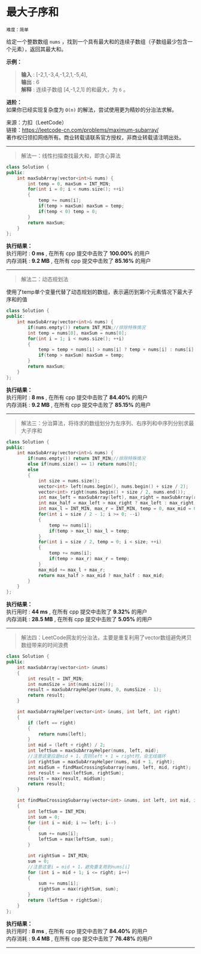 # 最大子序和 #  
`难度：简单` 
 
给定一个整数数组 `nums` ，找到一个具有最大和的连续子数组（子数组最少包含一个元素），返回其最大和。  

**示例：**  
>**输入** : [-2,1,-3,4,-1,2,1,-5,4],  
>**输出** : 6  
>**解释** : 连续子数组 [4,-1,2,1] 的和最大，为 `6` 。  

**进阶：**  
如果你已经实现复杂度为 `O(n)` 的解法，尝试使用更为精妙的分治法求解。  

来源：力扣（LeetCode）  
链接：https://leetcode-cn.com/problems/maximum-subarray/  
著作权归领扣网络所有。商业转载请联系官方授权，非商业转载请注明出处。    

---  
>解法一：线性扫描查找最大和，即贪心算法  

```C++
class Solution {
public:
    int maxSubArray(vector<int>& nums) {
        int temp = 0, maxSum = INT_MIN;
        for(int i = 0; i < nums.size(); ++i)
        {
            temp += nums[i];
            if(temp > maxSum) maxSum = temp;
            if(temp < 0) temp = 0;
        }
        return maxSum;
    }
};
```  

**执行结果：**  
执行用时 : **0 ms** , 在所有 cpp 提交中击败了 **100.00%** 的用户  
内存消耗 : **9.2 MB** , 在所有 cpp 提交中击败了 **85.16%** 的用户  

---  
>解法二：动态规划法  

使用了temp单个变量代替了动态规划的数组，表示遍历到第i个元素情况下最大子序和的值
```C++
class Solution {
public:
    int maxSubArray(vector<int>& nums) {
        if(nums.empty()) return INT_MIN;//排除特殊情况
        int temp = nums[0], maxSum = nums[0];
        for(int i = 1; i < nums.size(); ++i)
        {
            temp = temp + nums[i] > nums[i] ? temp + nums[i] : nums[i];
            if(temp > maxSum) maxSum = temp;
        }
        return maxSum;
    }
};
```  

**执行结果：**  
执行用时 : **8 ms** , 在所有 cpp 提交中击败了 **84.40%** 的用户  
内存消耗 : **9.2 MB** , 在所有 cpp 提交中击败了 **85.15%** 的用户  

---  
>解法三：分治算法，将待求的数组划分为左序列、右序列和中序列分别求最大子序和  

```C++
class Solution {
public:
    int maxSubArray(vector<int>& nums) {
        if(nums.empty()) return INT_MIN;//排除特殊情况
        else if(nums.size() == 1) return nums[0];
        else
        {
            int size = nums.size();
            vector<int> left(nums.begin(), nums.begin() + size / 2);
            vector<int> right(nums.begin() + size / 2, nums.end());
            int max_left = maxSubArray(left), max_right = maxSubArray(right);
            int max_half = max_left > max_right ? max_left : max_right;
            int max_l = INT_MIN, max_r = INT_MIN, temp = 0, max_mid = 0;
            for(int i = size / 2 - 1; i >= 0; --i)
            {
                temp += nums[i];
                if(temp > max_l) max_l = temp;
            }
            for(int i = size / 2, temp = 0; i < size; ++i)
            {
                temp += nums[i];
                if(temp > max_r) max_r = temp;
            }
            max_mid += max_l + max_r;
            return max_half > max_mid ? max_half : max_mid;
        }
    }
};
```  

**执行结果：**  
执行用时 : **44 ms** , 在所有 cpp 提交中击败了 **9.32%** 的用户  
内存消耗 : **28.5 MB** , 在所有 cpp 提交中击败了 **5.05%** 的用户  

---  
>解法四：LeetCode网友的分治法，主要是重复利用了vector数组避免拷贝数组带来的时间浪费  

```C++
class Solution {
public:
    int maxSubArray(vector<int> &nums)
    {
        int result = INT_MIN;
        int numsSize = int(nums.size());
        result = maxSubArrayHelper(nums, 0, numsSize - 1);
        return result;
    }

    int maxSubArrayHelper(vector<int> &nums, int left, int right)
    {
        if (left == right)
        {
            return nums[left];
        }
        int mid = (left + right) / 2;
        int leftSum = maxSubArrayHelper(nums, left, mid);
        //注意这里应是mid + 1，否则left + 1 = right时，会无线循环
        int rightSum = maxSubArrayHelper(nums, mid + 1, right);
        int midSum = findMaxCrossingSubarray(nums, left, mid, right);
        int result = max(leftSum, rightSum);
        result = max(result, midSum);
        return result;
    }

    int findMaxCrossingSubarray(vector<int> &nums, int left, int mid, int right)
    {
        int leftSum = INT_MIN;
        int sum = 0;
        for (int i = mid; i >= left; i--)
        {
            sum += nums[i];
            leftSum = max(leftSum, sum);
        }

        int rightSum = INT_MIN;
        sum = 0;
        //注意这里i = mid + 1，避免重复用到nums[i]
        for (int i = mid + 1; i <= right; i++)
        {
            sum += nums[i];
            rightSum = max(rightSum, sum);
        }
        return (leftSum + rightSum);
    }
};
```  

**执行结果：**  
执行用时 : **8 ms** , 在所有 cpp 提交中击败了 **84.40%** 的用户  
内存消耗 : **9.4 MB** , 在所有 cpp 提交中击败了 **76.48%** 的用户  

---  